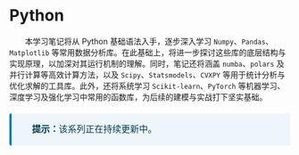 # Python

&emsp;&emsp;本学习笔记将从 Python 基础语法入手，逐步深入学习 `Numpy`、`Pandas`、`Matplotlib` 等常用数据分析库。在此基础上，将进一步探讨这些库的底层结构与实现原理，以加深对其运行机制的理解。同时，笔记还将涵盖 `numba`、`polars` 及并行计算等高效计算方法，以及 `Scipy`、`Statsmodels`、`CVXPY` 等用于统计分析与优化求解的工具库。此外，还将系统学习 `Scikit-learn`、`PyTorch` 等机器学习、深度学习及强化学习中常用的函数库，为后续的建模与实战打下坚实基础。

<div style="
  border-left: 4px solid #007acc;
  background-color: #eef6fb;
  padding: 16px 20px;
  margin: 20px 0;
  color: #003b5c;
  font-family: 'Times New Roman', serif;
  font-size: 16px;
  line-height: 1.6;
  border-radius: 4px;
">
  <strong>📌 提示：</strong>该系列正在持续更新中。
</div>


